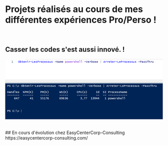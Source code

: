 # Projets réalisés au cours de mes différentes expériences Pro/Perso !
<br>

## Casser les codes s'est aussi innové. !
![alt text](Ressources/IMG/Start-GitHub.png)
<br>

<br>
## En cours d'évolution chez EasyCenterCorp-Consulting
<br>
https://easycentercorp-consulting.com/